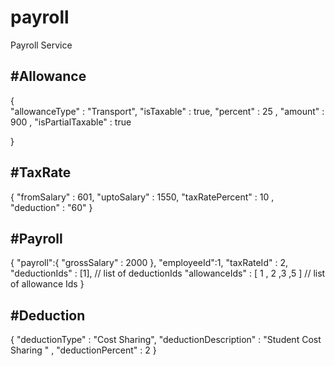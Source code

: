 # payroll
Payroll Service

#Allowance
---------
{   
	  "allowanceType" : "Transport",
	  "isTaxable" : true,
	  "percent" : 25 ,
	  "amount" : 900 ,
	  "isPartialTaxable" : true
	 
}

#TaxRate
--------
{
	 "fromSalary" : 601,
	 "uptoSalary" : 1550,
	 "taxRatePercent" : 10 ,
	 "deduction" : "60" 
}

#Payroll
-------
{
"payroll":{
         	"grossSalary" : 2000
 },
 "employeeId":1,
 "taxRateId" : 2,
 "deductionIds" : [1], // list of deductionIds 
 "allowanceIds" : [ 1 , 2 ,3 ,5 ] // list of allowance Ids
}

#Deduction
---------
{
	 "deductionType" : "Cost Sharing",
	 "deductionDescription" : "Student Cost Sharing " ,
	 "deductionPercent" : 2 
}



